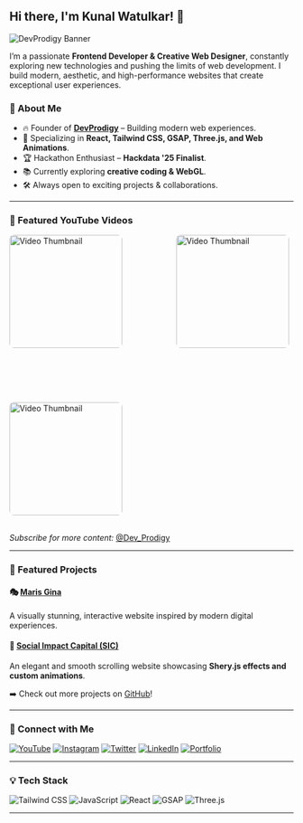 ## Hi there, I'm Kunal Watulkar! 👋

![DevProdigy Banner](https://media.licdn.com/dms/image/v2/D5616AQFR1D-rRL_A1A/profile-displaybackgroundimage-shrink_350_1400/profile-displaybackgroundimage-shrink_350_1400/0/1735539051939?e=1757548800&v=beta&t=v8HFYanIgDI78mBM5rvrw0rrGAgC5w9sokynqrDamoY)

I’m a passionate **Frontend Developer & Creative Web Designer**, constantly exploring new technologies and pushing the limits of web development. I build modern, aesthetic, and high-performance websites that create exceptional user experiences.

### 🚀 About Me

- 🔥 Founder of **[DevProdigy](https://devprodigy.in/)** – Building modern web experiences.
- 🎨 Specializing in **React, Tailwind CSS, GSAP, Three.js, and Web Animations**.
- 🏆 Hackathon Enthusiast – **Hackdata '25 Finalist**.
- 📚 Currently exploring **creative coding & WebGL**.
- 🛠️ Always open to exciting projects & collaborations.

---

### 🎥 Featured YouTube Videos

<div style="display: flex; flex-wrap: wrap; justify-content: evenly; gap: 10vw; align-items: center; width: 100%;">
  <a href="https://youtu.be/KgRlPvsik6c" target="_blank">
    <img src="https://i.pinimg.com/736x/72/08/07/72080727326771835cd1766cd74e77a9.jpg" alt="Video Thumbnail" style="width: 200px; border-radius: 8px;">
  </a>
  <a href="https://youtu.be/rc3HBcgsU8k" target="_blank">
    <img src="https://i.pinimg.com/736x/43/22/3e/43223eb4cc855a3daeaef91934597f62.jpg" alt="Video Thumbnail" style="width: 200px; border-radius: 8px;">
  </a>
  <a href="https://youtu.be/CXsLXH0ObUI" target="_blank">
    <img src="https://i.pinimg.com/736x/d3/58/03/d35803011c04d24db234622528578da9.jpg" alt="Video Thumbnail" style="width: 200px; border-radius: 8px;">
  </a>
</div>

<br>

_Subscribe for more content:_ [@Dev_Prodigy](https://www.youtube.com/@Dev_Prodigy)

---

### 🌟 Featured Projects

#### 🎭 [Maris Gina](https://maris-gina.vercel.app/)

A visually stunning, interactive website inspired by modern digital experiences.

#### 🚀 [Social Impact Capital (SIC)](https://sic-jade.vercel.app/)

An elegant and smooth scrolling website showcasing **Shery.js effects and custom animations**.

➡️ Check out more projects on [GitHub](https://github.com/Devprodigyy)!

---

### 📲 Connect with Me

[![YouTube](https://img.shields.io/badge/YouTube-%23FF0000.svg?style=for-the-badge&logo=YouTube&logoColor=white)](https://www.youtube.com/@Dev_Prodigy)
[![Instagram](https://img.shields.io/badge/Instagram-%23E4405F.svg?style=for-the-badge&logo=Instagram&logoColor=white)](https://www.instagram.com/devprodigy__/)
[![Twitter](https://img.shields.io/badge/Twitter-%231DA1F2.svg?style=for-the-badge&logo=Twitter&logoColor=white)](https://twitter.com/devprodigy__)
[![LinkedIn](https://img.shields.io/badge/LinkedIn-%230077B5.svg?style=for-the-badge&logo=LinkedIn&logoColor=white)](https://www.linkedin.com/in/devprodigy/)
[![Portfolio](https://img.shields.io/badge/Portfolio-%23000000.svg?style=for-the-badge&logo=firefox&logoColor=white)](https://devprodigy.in/)

---

### 💡 Tech Stack

![Tailwind CSS](https://img.shields.io/badge/TailwindCSS-%2338B2AC.svg?style=for-the-badge&logo=tailwind-css&logoColor=white)
![JavaScript](https://img.shields.io/badge/JavaScript-%23F7DF1E.svg?style=for-the-badge&logo=JavaScript&logoColor=black)
![React](https://img.shields.io/badge/React-%2361DAFB.svg?style=for-the-badge&logo=React&logoColor=black)
![GSAP](https://img.shields.io/badge/GSAP-%2388CE02.svg?style=for-the-badge&logo=greensock&logoColor=black)
![Three.js](https://img.shields.io/badge/Three.js-%23000000.svg?style=for-the-badge&logo=three.js&logoColor=white)

---
